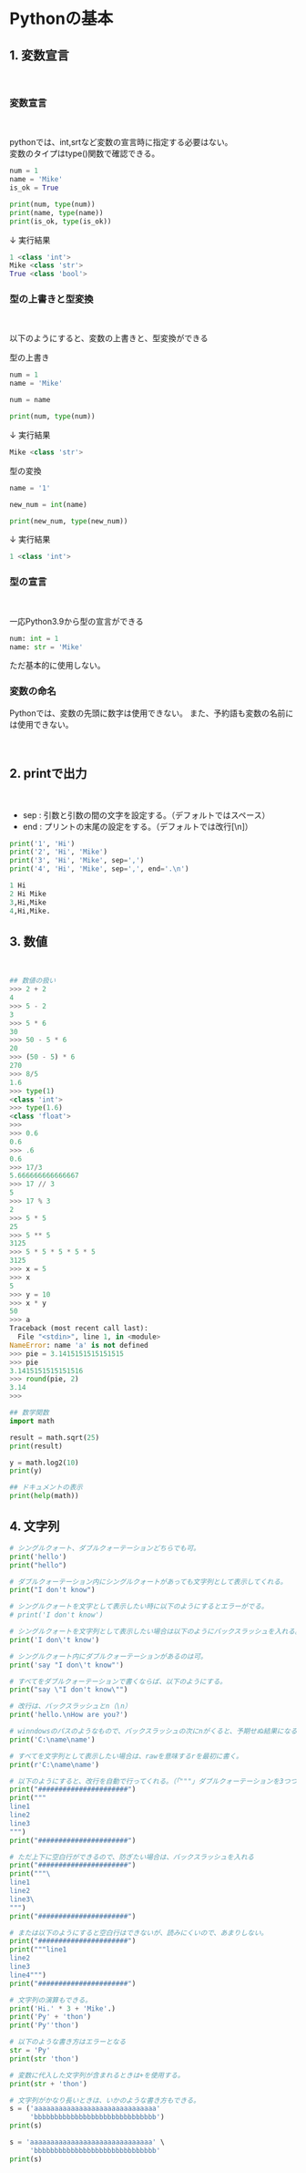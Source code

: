 # Pythonの基本

## 1. 変数宣言

</br>

### **変数宣言**
</br>

pythonでは、int,srtなど変数の宣言時に指定する必要はない。  
変数のタイプはtype()関数で確認できる。

```python
num = 1
name = 'Mike'
is_ok = True

print(num, type(num))
print(name, type(name))
print(is_ok, type(is_ok))
```
↓ 実行結果
```python
1 <class 'int'>
Mike <class 'str'>
True <class 'bool'>
```

### **型の上書きと型変換**
</br>

以下のようにすると、変数の上書きと、型変換ができる

型の上書き
```python
num = 1
name = 'Mike'

num = name

print(num, type(num))
```
↓ 実行結果
```python
Mike <class 'str'>
```

型の変換
```python
name = '1'

new_num = int(name)

print(new_num, type(new_num))
```
↓ 実行結果
```python
1 <class 'int'>
```

### **型の宣言**
</br>

一応Python3.9から型の宣言ができる
```python
num: int = 1
name: str = 'Mike'
```
ただ基本的に使用しない。

### **変数の命名**
Pythonでは、変数の先頭に数字は使用できない。
また、予約語も変数の名前には使用できない。

</br>

## 2. printで出力
</br>

- sep : 引数と引数の間の文字を設定する。（デフォルトではスペース）
- end : プリントの末尾の設定をする。（デフォルトでは改行[\n]）
```python
print('1', 'Hi')
print('2', 'Hi', 'Mike')
print('3', 'Hi', 'Mike', sep=',')
print('4', 'Hi', 'Mike', sep=',', end='.\n')

1 Hi
2 Hi Mike
3,Hi,Mike
4,Hi,Mike.
```

## 3. 数値
</br>

```python
## 数値の扱い
>>> 2 + 2 
4
>>> 5 - 2 
3
>>> 5 * 6
30
>>> 50 - 5 * 6
20
>>> (50 - 5) * 6
270
>>> 8/5
1.6
>>> type(1)
<class 'int'>
>>> type(1.6)
<class 'float'>
>>>
>>> 0.6
0.6
>>> .6
0.6
>>> 17/3
5.666666666666667
>>> 17 // 3
5
>>> 17 % 3
2
>>> 5 * 5
25
>>> 5 ** 5
3125
>>> 5 * 5 * 5 * 5 * 5
3125
>>> x = 5
>>> x
5
>>> y = 10
>>> x * y
50
>>> a
Traceback (most recent call last):
  File "<stdin>", line 1, in <module>
NameError: name 'a' is not defined
>>> pie = 3.1415151515151515 
>>> pie
3.1415151515151516
>>> round(pie, 2)
3.14
>>>

## 数学関数
import math

result = math.sqrt(25)
print(result)

y = math.log2(10)
print(y)

## ドキュメントの表示
print(help(math))

```

## 4. 文字列
```python
# シングルクォート、ダブルクォーテーションどちらでも可。
print('hello')
print("hello")

# ダブルクォーテーション内にシングルクォートがあっても文字列として表示してくれる。
print("I don't know")

# シングルクォートを文字として表示したい時に以下のようにするとエラーがでる。
# print('I don't know')

# シングルクォートを文字列として表示したい場合は以下のようにバックスラッシュを入れる。（円マーク）
print('I don\'t know')

# シングルクォート内にダブルクォーテーションがあるのは可。
print('say "I don\'t know"')

# すべてをダブルクォーテーションで書くならば、以下のようにする。
print("say \"I don't know\"")

# 改行は、バックスラッシュとn（\n）
print('hello.\nHow are you?')

# winndowsのパスのようなもので、バックスラッシュの次にnがくると、予期せぬ結果になる。
print('C:\name\name')

# すべてを文字列として表示したい場合は、rawを意味するrを最初に書く。
print(r'C:\name\name')

# 以下のようにすると、改行を自動で行ってくれる。（「"""」ダブルクォーテーションを3つつなげる。）
print("######################")
print("""
line1
line2
line3
""")
print("######################")

# ただ上下に空白行ができるので、防ぎたい場合は、バックスラッシュを入れる
print("######################")
print("""\
line1
line2
line3\
""")
print("######################")

# または以下のようにすると空白行はできないが、読みにくいので、あまりしない。
print("######################")
print("""line1
line2
line3
line4""")
print("######################")

# 文字列の演算もできる。
print('Hi.' * 3 + 'Mike'.)
print('Py' + 'thon')
print('Py''thon')

# 以下のような書き方はエラーとなる
str = 'Py'
print(str 'thon')

# 変数に代入した文字列が含まれるときは+を使用する。
print(str + 'thon')

# 文字列がかなり長いときは、いかのような書き方もできる。
s = ('aaaaaaaaaaaaaaaaaaaaaaaaaaaaaa'
     'bbbbbbbbbbbbbbbbbbbbbbbbbbbbbb')
print(s)

s = 'aaaaaaaaaaaaaaaaaaaaaaaaaaaaaa' \
     'bbbbbbbbbbbbbbbbbbbbbbbbbbbbbb'
print(s)
```